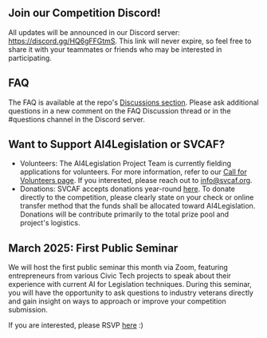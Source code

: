 ## Join our Competition Discord!
All updates will be announced in our Discord server: https://discord.gg/HQ6gFFGtmS. This link will never expire, so feel free to share it with your teammates or friends who may be interested in participating.

## FAQ
The FAQ is available at the repo's [Discussions section](https://github.com/svcaf/2025-AI4Legislation-Public/discussions). Please ask additional questions in a new comment on the FAQ Discussion thread or in the #questions channel in the Discord server.

## Want to Support AI4Legislation or SVCAF?
* Volunteers: The AI4Legislation Project Team is currently fielding applications for volunteers. For more information, refer to our [Call for Volunteers page](https://www.svcaf.org/2025/02/call-for-volunteers-for-ai4legislation-using-ai-to-enhance-civic-awareness-and-action/). If you interested, please reach out to info@svcaf.org.
* Donations: SVCAF accepts donations year-round [here](https://www.svcaf.org/donations/). To donate directly to the competition, please clearly state on your check or online transfer method that the funds shall be allocated toward AI4Legislation. Donations will be contribute primarily to the total prize pool and project's logistics.

## March 2025: First Public Seminar
We will host the first public seminar this month via Zoom, featuring entrepreneurs from various Civic Tech projects to speak about their experience with current AI for Legislation techniques. During this seminar, you will have the opportunity to ask questions to industry veterans directly and gain insight on ways to approach or improve your competition submission.

If you are interested, please RSVP [here](https://docs.google.com/forms/d/e/1FAIpQLSdnUjrQ6Rf-SnRhBJvzbp9_hXPW0Ck26uZAa2w4NL9f5cvSrA/viewform?usp=header) :)
